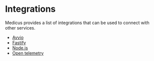 # Integrations

Medicus provides a list of integrations that can be used to connect with other services.

- [Avvio](./avvio.md)
- [Fastify](./fastify.md)
- [Node.js](./node.md)
- [Open telemetry](./open-telemetry.md)
